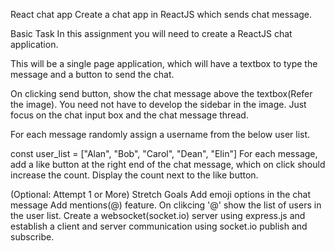 React chat app
Create a chat app in ReactJS which sends chat message.

Basic Task
In this assignment you will need to create a ReactJS chat application.

This will be a single page application, which will have a textbox to type the message and a button to send the chat.

On clicking send button, show the chat message above the textbox(Refer the image). You need not have to develop the sidebar in the image. Just focus on the chat input box and the chat message thread.

For each message randomly assign a username from the below user list.

const user_list = ["Alan", "Bob", "Carol", "Dean", "Elin"]
For each message, add a like button at the right end of the chat message, which on click should increase the count. Display the count next to the like button.



(Optional: Attempt 1 or More) Stretch Goals
Add emoji options in the chat message
Add mentions(@) feature. On clikcing '@' show the list of users in the user list.
Create a websocket(socket.io) server using express.js and establish a client and server communication using socket.io publish and subscribe.
